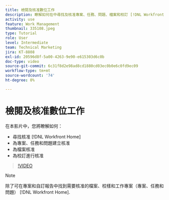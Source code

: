 ```yaml
---
title: 檢閱及核准數位工作
description: 瞭解如何在中尋找及核准專案、任務、問題、檔案和校訂 [!DNL Workfront Home].
activity: use
feature: Work Management
thumbnail: 335108.jpeg
type: Tutorial
role: User
level: Intermediate
team: Technical Marketing
jira: KT-8808
exl-id: 20596d8f-5a00-4263-9e90-e615303d6c0b
doc-type: video
source-git-commit: 6c31f8d2e98ad8cd1880cd03ec0b0e6c0fd9ec09
workflow-type: tm+mt
source-wordcount: '74'
ht-degree: 0%

---
```


# 檢閱及核准數位工作

在本影片中，您將瞭解如何：

* 尋找核准 [!DNL Workfront Home]
* 為專案、任務和問題建立核准
* 為檔案核准
* 為校訂進行核准

>[!VIDEO](https://video.tv.adobe.com/v/335108/?quality=12&learn=on)


>[!NOTE]
>
>除了可在專案和自訂報告中找到需要核准的檔案、校樣和工作專案（專案、任務和問題） [!DNL Workfront Home].



<!---
learn more URLS
Approving work
Home area for Reviewers
Guides
Home overview for Reviewers
Issue page overview
--->

